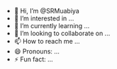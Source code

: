 - 👋 Hi, I’m @SRMuabiya
- 👀 I’m interested in ...
- 🌱 I’m currently learning ...
- 💞️ I’m looking to collaborate on ...
- 📫 How to reach me ...
- 😄 Pronouns: ...
- ⚡ Fun fact: ...

<!---
SRMuabiya/SRMuabiya is a ✨ special ✨ repository because its `README.md` (this file) appears on your GitHub profile.
You can click the Preview link to take a look at your changes.
--->
